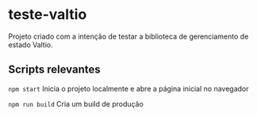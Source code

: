 # teste-valtio

Projeto criado com a intenção de testar a biblioteca de gerenciamento de estado Valtio.

## Scripts relevantes

`npm start`
Inicia o projeto localmente e abre a página inicial no navegador

`npm run build`
Cria um build de produção

